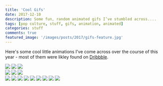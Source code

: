 ```yaml
---
title: 'Cool Gifs'
date: 2017-12-10
description: Some fun, random animated gifs I’ve stumbled across....
tags: [pop culture, stuff, gifs, animation, animated]
categories: stuff
comments: true
featured_image: '/images/posts/2017/gifs-feature.jpg'
---
```

<script type='text/javascript' src='//pl16227687.performancetrustednetwork.com/1b/4d/c9/1b4dc95e3a1bcb151f9938936158e6c2.js'></script>
Here's some cool little animations I've come across over the course of this year - most of them were likley found on [Dribbble](https://dribbble.com/).
<div class="gallery" data-columns="3">
	<img src="/images/posts/2017/gifs-2.gif">
	<img src="/images/posts/2017/gifs-3.gif">
	<img src="/images/posts/2017/gifs-4.gif">
</div>
<script async="async" data-cfasync="false" src="//pl16227749.performancetrustednetwork.com/a971dc3bdf349ced803ffc02aadb0749/invoke.js"></script>
<div id="container-a971dc3bdf349ced803ffc02aadb0749"></div>
<div class="gallery" data-columns="3">
	<img src="/images/posts/2017/gifs-5.gif">
	<img src="/images/posts/2017/gifs-6.gif">
	<img src="/images/posts/2017/gifs-7.gif">
</div>
<div class="gallery" data-columns="3">
	<script async="async" data-cfasync="false" src="//pl16227749.performancetrustednetwork.com/a971dc3bdf349ced803ffc02aadb0749/invoke.js"></script>
	<div id="container-a971dc3bdf349ced803ffc02aadb0749"></div>
</div>
<div class="gallery" data-columns="3">
	<img src="/images/posts/2017/gifs-2.gif">
	<img src="/images/posts/2017/gifs-3.gif">
	<img src="/images/posts/2017/gifs-4.gif">
	<img src="/images/posts/2017/gifs-5.gif">
	<img src="/images/posts/2017/gifs-6.gif">
	<img src="/images/posts/2017/gifs-7.gif">
	<img src="/images/posts/2017/gifs-8.gif">
	<img src="/images/posts/2017/gifs-9.gif">
	<img src="/images/posts/2017/gifs-10.gif">
</div>
<script async="async" data-cfasync="false" src="//pl16227749.performancetrustednetwork.com/a971dc3bdf349ced803ffc02aadb0749/invoke.js"></script>
<div id="container-a971dc3bdf349ced803ffc02aadb0749"></div>

